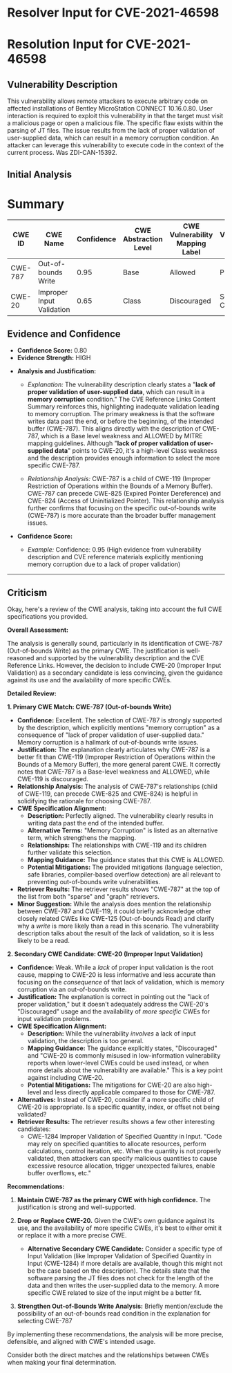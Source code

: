# Resolver Input for CVE-2021-46598

# Resolution Input for CVE-2021-46598

## Vulnerability Description
This vulnerability allows remote attackers to execute arbitrary code on affected installations of Bentley MicroStation CONNECT 10.16.0.80. User interaction is required to exploit this vulnerability in that the target must visit a malicious page or open a malicious file. The specific flaw exists within the parsing of JT files. The issue results from the lack of proper validation of user-supplied data, which can result in a memory corruption condition. An attacker can leverage this vulnerability to execute code in the context of the current process. Was ZDI-CAN-15392.

## Initial Analysis
# Summary
| CWE ID | CWE Name | Confidence | CWE Abstraction Level | CWE Vulnerability Mapping Label | CWE-Vulnerability Mapping Notes |
|---|---|---|---|---|---|
| CWE-787 | Out-of-bounds Write | 0.95 | Base | Allowed | Primary CWE |
| CWE-20 | Improper Input Validation | 0.65 | Class | Discouraged | Secondary Candidate |

## Evidence and Confidence

*   **Confidence Score:** 0.80
*   **Evidence Strength:** HIGH

- **Analysis and Justification:**  
  - *Explanation:* The vulnerability description clearly states a "**lack of proper validation of user-supplied data**, which can result in a **memory corruption** condition." The CVE Reference Links Content Summary reinforces this, highlighting inadequate validation leading to memory corruption. The primary weakness is that the software writes data past the end, or before the beginning, of the intended buffer (CWE-787). This aligns directly with the description of CWE-787, which is a Base level weakness and ALLOWED by MITRE mapping guidelines. Although "**lack of proper validation of user-supplied data**" points to CWE-20, it's a high-level Class weakness and the description provides enough information to select the more specific CWE-787.
  
  - *Relationship Analysis:* CWE-787 is a child of CWE-119 (Improper Restriction of Operations within the Bounds of a Memory Buffer). CWE-787 can precede CWE-825 (Expired Pointer Dereference) and CWE-824 (Access of Uninitialized Pointer). This relationship analysis further confirms that focusing on the specific out-of-bounds write (CWE-787) is more accurate than the broader buffer management issues.

- **Confidence Score:**  
  - *Example:* Confidence: 0.95 (High evidence from vulnerability description and CVE reference materials explicitly mentioning memory corruption due to a lack of proper validation)

---

## Criticism
Okay, here's a review of the CWE analysis, taking into account the full CWE specifications you provided.

**Overall Assessment:**

The analysis is generally sound, particularly in its identification of CWE-787 (Out-of-bounds Write) as the primary CWE. The justification is well-reasoned and supported by the vulnerability description and the CVE Reference Links. However, the decision to include CWE-20 (Improper Input Validation) as a secondary candidate is less convincing, given the guidance against its use and the availability of more specific CWEs.

**Detailed Review:**

**1. Primary CWE Match: CWE-787 (Out-of-bounds Write)**

*   **Confidence:** Excellent. The selection of CWE-787 is strongly supported by the description, which explicitly mentions "memory corruption" as a consequence of "lack of proper validation of user-supplied data." Memory corruption is a hallmark of out-of-bounds write issues.
*   **Justification:** The explanation clearly articulates why CWE-787 is a better fit than CWE-119 (Improper Restriction of Operations within the Bounds of a Memory Buffer), the more general parent CWE. It correctly notes that CWE-787 is a Base-level weakness and ALLOWED, while CWE-119 is discouraged.
*   **Relationship Analysis:** The analysis of CWE-787's relationships (child of CWE-119, can precede CWE-825 and CWE-824) is helpful in solidifying the rationale for choosing CWE-787.
*   **CWE Specification Alignment:**
    *   **Description:** Perfectly aligned. The vulnerability clearly results in writing data past the end of the intended buffer.
    *   **Alternative Terms:** "Memory Corruption" is listed as an alternative term, which strengthens the mapping.
    *   **Relationships:** The relationships with CWE-119 and its children further validate this selection.
    *   **Mapping Guidance:** The guidance states that this CWE is ALLOWED.
    *   **Potential Mitigations:** The provided mitigations (language selection, safe libraries, compiler-based overflow detection) are all relevant to preventing out-of-bounds write vulnerabilities.
*   **Retriever Results:** The retriever results shows "CWE-787" at the top of the list from both "sparse" and "graph" retrievers.
*   **Minor Suggestion:** While the analysis does mention the relationship between CWE-787 and CWE-119, it could briefly acknowledge other closely related CWEs like CWE-125 (Out-of-bounds Read) and clarify why a *write* is more likely than a read in this scenario.  The vulnerability description talks about the result of the lack of validation, so it is less likely to be a read.

**2. Secondary CWE Candidate: CWE-20 (Improper Input Validation)**

*   **Confidence:** Weak. While a *lack* of proper input validation is the root cause, mapping to CWE-20 is less informative and less accurate than focusing on the *consequence* of that lack of validation, which is memory corruption via an out-of-bounds write.
*   **Justification:**  The explanation is correct in pointing out the "lack of proper validation," but it doesn't adequately address the CWE-20's "Discouraged" usage and the availability of *more specific* CWEs for input validation problems.
*   **CWE Specification Alignment:**
    *   **Description:** While the vulnerability *involves* a lack of input validation, the description is too general.
    *   **Mapping Guidance:** The guidance explicitly states, "Discouraged" and "CWE-20 is commonly misused in low-information vulnerability reports when lower-level CWEs could be used instead, or when more details about the vulnerability are available." This is a key point against including CWE-20.
    *   **Potential Mitigations:** The mitigations for CWE-20 are also high-level and less directly applicable compared to those for CWE-787.
*   **Alternatives:** Instead of CWE-20, consider if a more specific child of CWE-20 is appropriate. Is a specific quantity, index, or offset not being validated?
*   **Retriever Results:** The retriever results shows a few other interesting candidates:
    *   CWE-1284 Improper Validation of Specified Quantity in Input. "Code may rely on specified quantities to allocate resources, perform calculations, control iteration, etc. When the quantity is not properly validated, then attackers can specify malicious quantities to cause excessive resource allocation, trigger unexpected failures, enable buffer overflows, etc."

**Recommendations:**

1.  **Maintain CWE-787 as the primary CWE with high confidence.** The justification is strong and well-supported.

2.  **Drop or Replace CWE-20.** Given the CWE's own guidance against its use, and the availability of more specific CWEs, it's best to either omit it or replace it with a more precise CWE.
    *   **Alternative Secondary CWE Candidate:** Consider a specific type of Input Validation (like Improper Validation of Specified Quantity in Input (CWE-1284) if more details are available, though this might not be the case based on the description). The details state that the software parsing the JT files does not check for the length of the data and then writes the user-supplied data to the memory. A more specific CWE related to size of the input might be a better fit.

3.  **Strengthen Out-of-Bounds Write Analysis:** Briefly mention/exclude the possibility of an out-of-bounds read condition in the explanation for selecting CWE-787

By implementing these recommendations, the analysis will be more precise, defensible, and aligned with CWE's intended usage.

Consider both the direct matches and the relationships between CWEs
when making your final determination.
        
